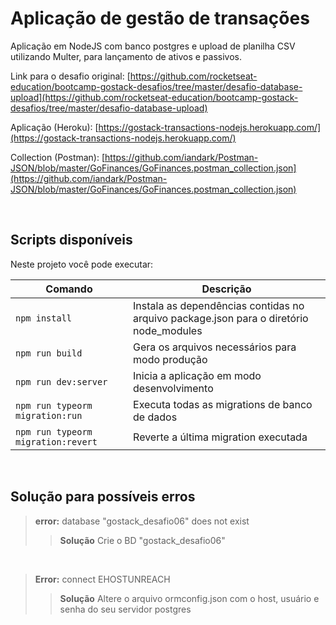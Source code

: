# Aplicação de gestão de transações
Aplicação em NodeJS com banco postgres e upload de planilha CSV utilizando Multer, para lançamento de ativos e passivos.

Link para o desafio original: [https://github.com/rocketseat-education/bootcamp-gostack-desafios/tree/master/desafio-database-upload](https://github.com/rocketseat-education/bootcamp-gostack-desafios/tree/master/desafio-database-upload)

Aplicação (Heroku): [https://gostack-transactions-nodejs.herokuapp.com/](https://gostack-transactions-nodejs.herokuapp.com/)

Collection (Postman): [https://github.com/iandark/Postman-JSON/blob/master/GoFinances/GoFinances.postman_collection.json](https://github.com/iandark/Postman-JSON/blob/master/GoFinances/GoFinances.postman_collection.json)

<br>

## Scripts disponíveis

Neste projeto você pode executar:

| Comando                            | Descrição                                                                              |
| ---------------------------------- | -------------------------------------------------------------------------------------- |
| `npm install`                      | Instala as dependências contidas no arquivo package.json para o diretório node_modules |
| `npm run build`                    | Gera os arquivos necessários para modo produção                                        |
| `npm run dev:server`               | Inicia a aplicação em modo desenvolvimento                                             |
| `npm run typeorm migration:run`    | Executa todas as migrations de banco de dados                                          |
| `npm run typeorm migration:revert` | Reverte a última migration executada                                                   |

<br>

## Solução para possíveis erros

> **error:** database "gostack_desafio06" does not exist
>
> > **Solução**
> > Crie o BD "gostack_desafio06"

<br>

> **Error:** connect EHOSTUNREACH
>
> > **Solução**
> > Altere o arquivo ormconfig.json com o host, usuário e senha do seu servidor postgres
